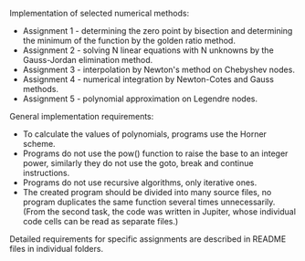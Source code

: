 Implementation of selected numerical methods:

- Assignment 1 - determining the zero point by bisection and determining the minimum of the function by the golden ratio method.
- Assignment 2 - solving N linear equations with N unknowns by the Gauss-Jordan elimination method.
- Assignment 3 - interpolation by Newton's method on Chebyshev nodes.
- Assignment 4 - numerical integration by Newton-Cotes and Gauss methods.
- Assignment 5 - polynomial approximation on Legendre nodes.

General implementation requirements:
- To calculate the values ​​of polynomials, programs use the Horner scheme.
- Programs do not use the pow() function to raise the base to an integer power, similarly they do not use the goto, break and continue instructions.
- Programs do not use recursive algorithms, only iterative ones.
- The created program should be divided into many source files, no program duplicates the same function several times unnecessarily. (From the second task, the code was written in Jupiter, whose individual code cells can be read as separate files.)

Detailed requirements for specific assignments are described in README files in individual folders.
